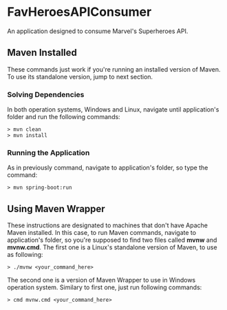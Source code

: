 # FavHeroesAPIConsumer
An application designed to consume Marvel's Superheroes API.

## Maven Installed

These commands just work if you're running an installed version of Maven. To use its standalone version, jump to next section.

### Solving Dependencies
In both operation systems, Windows and Linux, navigate until application's folder and run the following commands:

```
> mvn clean 
> mvn install
```
### Running the Application 
As in previously command, navigate to application's folder, so type the command:

```
> mvn spring-boot:run
```

## Using Maven Wrapper

These instructions are designated to machines that don't have Apache Maven installed. In this case, to run Maven commands, navigate to application's folder, so you're supposed to find two files called **mvnw** and **mvnw.cmd**. The first one is a Linux's standalone version of Maven, to use as following:

```
> ./mvnw <your_command_here>
```

The second one is a version of Maven Wrapper to use in Windows operation system. Similary to first one, just run following commands:

```
> cmd mvnw.cmd <your_command_here>
```